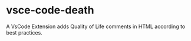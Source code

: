 # vsce-code-death
 A VsCode Extension adds Quality of Life comments in HTML according to best practices.
